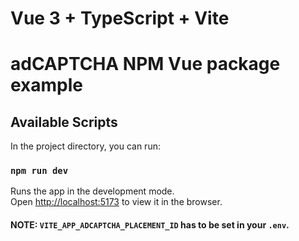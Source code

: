 # Vue 3 + TypeScript + Vite
# adCAPTCHA NPM Vue package example 

## Available Scripts

In the project directory, you can run:

### `npm run dev`

Runs the app in the development mode.\
Open [http://localhost:5173](http://localhost:5173) to view it in the browser.

#### NOTE: `VITE_APP_ADCAPTCHA_PLACEMENT_ID` has to be set in your `.env`. 
